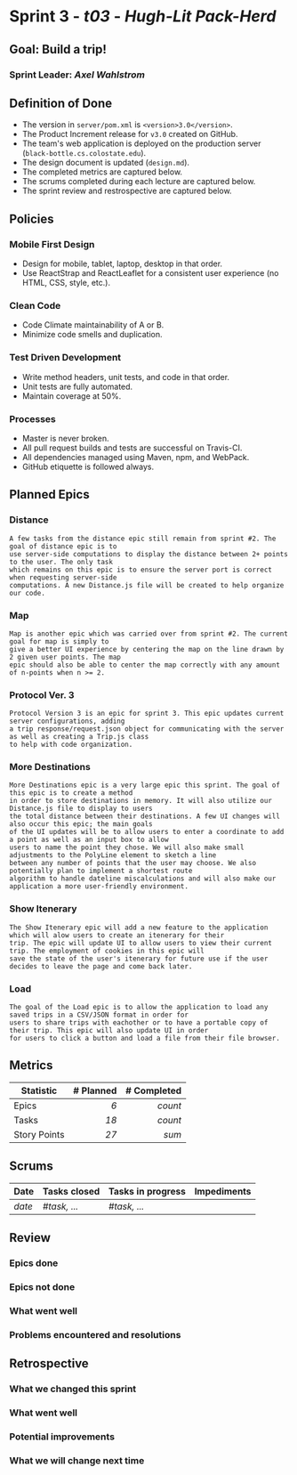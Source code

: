 # Sprint 3 - *t03* - *Hugh-Lit Pack-Herd*

## Goal: Build a trip!
### Sprint Leader: *Axel Wahlstrom*


## Definition of Done

* The version in `server/pom.xml` is `<version>3.0</version>`.
* The Product Increment release for `v3.0` created on GitHub.
* The team's web application is deployed on the production server (`black-bottle.cs.colostate.edu`).
* The design document is updated (`design.md`).
* The completed metrics are captured below.
* The scrums completed during each lecture are captured below.
* The sprint review and restrospective are captured below.


## Policies

### Mobile First Design
* Design for mobile, tablet, laptop, desktop in that order.
* Use ReactStrap and ReactLeaflet for a consistent user experience (no HTML, CSS, style, etc.).

### Clean Code
* Code Climate maintainability of A or B.
* Minimize code smells and duplication.

### Test Driven Development
* Write method headers, unit tests, and code in that order.
* Unit tests are fully automated.
* Maintain coverage at 50%.

### Processes
* Master is never broken. 
* All pull request builds and tests are successful on Travis-CI.
* All dependencies managed using Maven, npm, and WebPack.
* GitHub etiquette is followed always.


## Planned Epics

### Distance
    A few tasks from the distance epic still remain from sprint #2. The goal of distance epic is to
    use server-side computations to display the distance between 2+ points to the user. The only task
    which remains on this epic is to ensure the server port is correct when requesting server-side
    computations. A new Distance.js file will be created to help organize our code.
   
### Map
    Map is another epic which was carried over from sprint #2. The current goal for map is simply to
    give a better UI experience by centering the map on the line drawn by 2 given user points. The map
    epic should also be able to center the map correctly with any amount of n-points when n >= 2.
    
### Protocol Ver. 3
    Protocol Version 3 is an epic for sprint 3. This epic updates current server configurations, adding
    a trip response/request.json object for communicating with the server as well as creating a Trip.js class
    to help with code organization.
    
### More Destinations
    More Destinations epic is a very large epic this sprint. The goal of this epic is to create a method
    in order to store destinations in memory. It will also utilize our Distance.js file to display to users
    the total distance between their destinations. A few UI changes will also occur this epic; the main goals
    of the UI updates will be to allow users to enter a coordinate to add a point as well as an input box to allow
    users to name the point they chose. We will also make small adjustments to the PolyLine element to sketch a line
    between any number of points that the user may choose. We also potentially plan to implement a shortest route
    algorithm to handle dateline miscalculations and will also make our application a more user-friendly environment.
    
### Show Itenerary
    The Show Itenerary epic will add a new feature to the application which will alow users to create an itenerary for their
    trip. The epic will update UI to allow users to view their current trip. The employment of cookies in this epic will
    save the state of the user's itenerary for future use if the user decides to leave the page and come back later.
    
### Load
    The goal of the Load epic is to allow the application to load any saved trips in a CSV/JSON format in order for
    users to share trips with eachother or to have a portable copy of their trip. This epic will also update UI in order
    for users to click a button and load a file from their file browser.


## Metrics

| Statistic | # Planned | # Completed |
| --- | ---: | ---: |
| Epics | *6* | *count* |
| Tasks |  *18*   | *count* | 
| Story Points |  *27*  | *sum* | 


## Scrums

| Date | Tasks closed  | Tasks in progress | Impediments |
| :--- | :--- | :--- | :--- |
| *date* | *#task, ...* | *#task, ...* |  | 


## Review

### Epics done  

### Epics not done 

### What went well

### Problems encountered and resolutions


## Retrospective

### What we changed this sprint

### What went well

### Potential improvements

### What we will change next time
